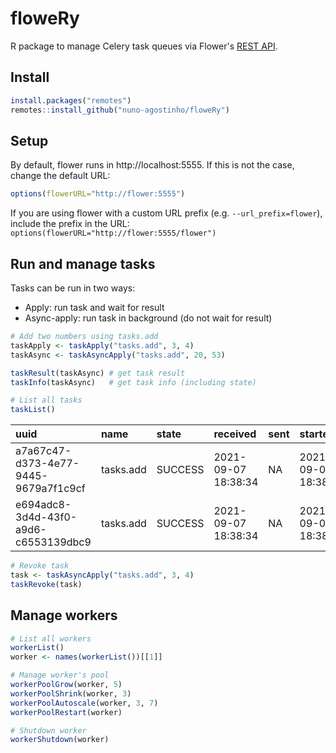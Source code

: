 # floweRy
R package to manage Celery task queues via Flower's
[REST API](https://flower.readthedocs.io/en/latest/api.html).

## Install

```R
install.packages("remotes")
remotes::install_github("nuno-agostinho/floweRy")
```

## Setup

By default, flower runs in http://localhost:5555. If this is not the case,
change the default URL:

```R
options(flowerURL="http://flower:5555")
```

If you are using flower with a custom URL prefix (e.g. `--url_prefix=flower`),
include the prefix in the URL: `options(flowerURL="http://flower:5555/flower")`

## Run and manage tasks

Tasks can be run in two ways:
- Apply: run task and wait for result
- Async-apply: run task in background (do not wait for result)

```R
# Add two numbers using tasks.add
taskApply <- taskApply("tasks.add", 3, 4)
taskAsync <- taskAsyncApply("tasks.add", 20, 53)

taskResult(taskAsync) # get task result
taskInfo(taskAsync)   # get task info (including state)

# List all tasks
taskList()
```

|uuid                                 |name      |state   |received            |sent |started             |rejected |succeeded           |failed |retried |revoked |args     |kwargs |eta |expires | retries|result |exception |timestamp           |   runtime|traceback |exchange |routing_key | clock|client |root                                 |root_id                              |parent |parent_id |children |worker              |
|:------------------------------------|:---------|:-------|:-------------------|:----|:-------------------|:--------|:-------------------|:------|:-------|:-------|:--------|:------|:---|:-------|-------:|:------|:---------|:-------------------|---------:|:---------|:--------|:-----------|-----:|:------|:------------------------------------|:------------------------------------|:------|:---------|:--------|:-------------------|
|a7a67c47-d373-4e77-9445-9679a7f1c9cf |tasks.add |SUCCESS |2021-09-07 18:38:34 |NA   |2021-09-07 18:38:34 |NA       |2021-09-07 18:38:34 |NA     |NA      |NA      |[20, 53] |{}     |NA  |NA      |       0|73     |NA        |2021-09-07 18:38:34 | 0.0015033|NA        |NA       |NA          |    16|NA     |a7a67c47-d373-4e77-9445-9679a7f1c9cf |a7a67c47-d373-4e77-9445-9679a7f1c9cf |NA     |NA        |NULL     |celery@2d5665fb19f4 |
|e694adc8-3d4d-43f0-a9d6-c6553139dbc9 |tasks.add |SUCCESS |2021-09-07 18:38:34 |NA   |2021-09-07 18:38:34 |NA       |2021-09-07 18:38:34 |NA     |NA      |NA      |[3, 4]   |{}     |NA  |NA      |       0|7      |NA        |2021-09-07 18:38:34 | 0.0049620|NA        |NA       |NA          |    13|NA     |e694adc8-3d4d-43f0-a9d6-c6553139dbc9 |e694adc8-3d4d-43f0-a9d6-c6553139dbc9 |NA     |NA        |NULL     |celery@2d5665fb19f4 |

```R
# Revoke task
task <- taskAsyncApply("tasks.add", 3, 4)
taskRevoke(task)
```

## Manage workers

```R
# List all workers
workerList()
worker <- names(workerList())[[1]]

# Manage worker's pool
workerPoolGrow(worker, 5)
workerPoolShrink(worker, 3)
workerPoolAutoscale(worker, 3, 7)
workerPoolRestart(worker)

# Shutdown worker
workerShutdown(worker)
```
